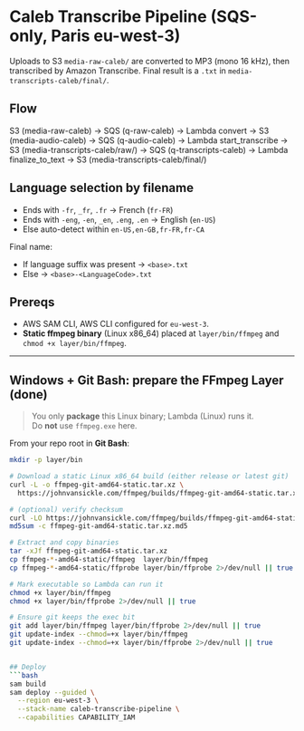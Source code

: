 # Caleb Transcribe Pipeline (SQS-only, Paris eu-west-3)

Uploads to S3 `media-raw-caleb/` are converted to MP3 (mono 16 kHz), then transcribed by Amazon Transcribe.
Final result is a `.txt` in `media-transcripts-caleb/final/`.

## Flow
S3 (media-raw-caleb) → SQS (q-raw-caleb) → Lambda convert → S3 (media-audio-caleb)
→ SQS (q-audio-caleb) → Lambda start_transcribe → S3 (media-transcripts-caleb/raw/)
→ SQS (q-transcripts-caleb) → Lambda finalize_to_text → S3 (media-transcripts-caleb/final/)

## Language selection by filename
- Ends with `-fr`, `_fr`, `.fr` → French (`fr-FR`)
- Ends with `-eng`, `-en`, `_en`, `.eng`, `.en` → English (`en-US`)
- Else auto-detect within `en-US,en-GB,fr-FR,fr-CA`

Final name:
- If language suffix was present → `<base>.txt`
- Else → `<base>-<LanguageCode>.txt`

## Prereqs
- AWS SAM CLI, AWS CLI configured for `eu-west-3`.
- **Static ffmpeg binary** (Linux x86_64) placed at `layer/bin/ffmpeg` and `chmod +x layer/bin/ffmpeg`.


---

## Windows + Git Bash: prepare the FFmpeg Layer (done)

> You only **package** this Linux binary; Lambda (Linux) runs it.  
> Do **not** use `ffmpeg.exe` here.

From your repo root in **Git Bash**:

```bash
mkdir -p layer/bin

# Download a static Linux x86_64 build (either release or latest git)
curl -L -o ffmpeg-git-amd64-static.tar.xz \
  https://johnvansickle.com/ffmpeg/builds/ffmpeg-git-amd64-static.tar.xz

# (optional) verify checksum
curl -LO https://johnvansickle.com/ffmpeg/builds/ffmpeg-git-amd64-static.tar.xz.md5
md5sum -c ffmpeg-git-amd64-static.tar.xz.md5

# Extract and copy binaries
tar -xJf ffmpeg-git-amd64-static.tar.xz
cp ffmpeg-*-amd64-static/ffmpeg  layer/bin/ffmpeg
cp ffmpeg-*-amd64-static/ffprobe layer/bin/ffprobe 2>/dev/null || true

# Mark executable so Lambda can run it
chmod +x layer/bin/ffmpeg
chmod +x layer/bin/ffprobe 2>/dev/null || true

# Ensure git keeps the exec bit
git add layer/bin/ffmpeg layer/bin/ffprobe 2>/dev/null || true
git update-index --chmod=+x layer/bin/ffmpeg
git update-index --chmod=+x layer/bin/ffprobe 2>/dev/null || true


## Deploy
```bash
sam build
sam deploy --guided \
  --region eu-west-3 \
  --stack-name caleb-transcribe-pipeline \
  --capabilities CAPABILITY_IAM
